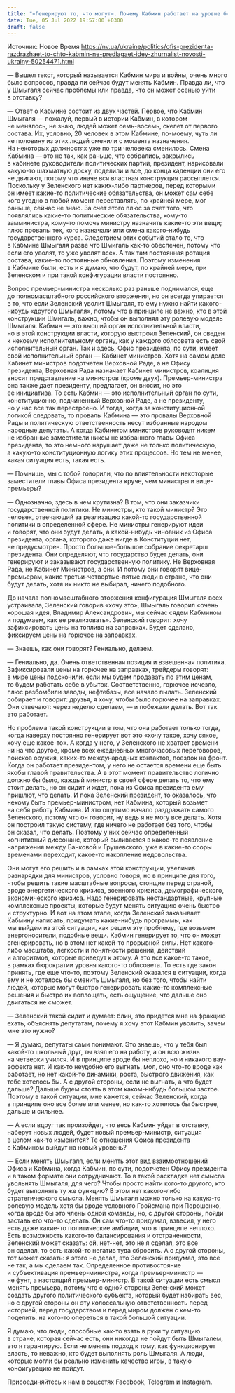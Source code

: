 ```yaml
---
title: "«Генерируют то, что могут». Почему Кабмин работает на уровне бюрократии облсовета и как это не нравится ОП — интервью с журналистом"
date: Tue, 05 Jul 2022 19:57:00 +0300
draft: false
---
```

Источник: Новое Время https://nv.ua/ukraine/politics/ofis-prezidenta-razdrazhaet-to-chto-kabmin-ne-predlagaet-idey-zhurnalist-novosti-ukrainy-50254471.html


— Вышел текст, который называется Кабмин мира и войны, очень много было вопросов, правда ли сейчас будут менять Кабмин. Правда ли, что у Шмыгаля сейчас проблемы или правда, что он может осенью уйти в отставку?

— Ответ о Кабмине состоит из двух частей. Первое, что Кабмин Шмыгаля — пожалуй, первый в истории Кабмин, в котором не менялось, не знаю, людей может семь-восемь, скелет от первого состава. Их, условно, 20 человек в этом Кабмине, по-моему, чуть ли не половину из этих людей сменили с момента назначения. На некоторых должностях уже по три человека сменилось. Смена Кабмина — это не так, как раньше, что собрались, закрылись в кабинете руководители политических партий, президент, нарисовали какую-то шахматную доску, поделили и все, до конца каденции они его не двигают, потому что иначе вся властная конструкция рассыплется. Поскольку у Зеленского нет каких-либо партнеров, перед которыми он имеет какие-то политические обязательства, он может сам себе кого угодно в любой момент переставлять, по крайней мере, мог раньше, сейчас не знаю. За счет этого плюс за счет того, что появлялись какие-то политические обязательства, кому-то замминистра, кому-то помочь министру назначить какие-то эти вещи; плюс провалы тех, кого назначали или смена какого-нибудь государственного курса. Следствием этих событий стало то, что в Кабмине Шмыгаля разве что Шмигаль как-то обеспечен, потому что если его уволят, то уже уволят всех. А так там постоянная ротация состава, какие-то постоянные обновления. Поэтому изменения в Кабмине были, есть и я думаю, что будут, по крайней мере, при Зеленском и при такой конфигурации власти постоянно.

Вопрос премьер-министра несколько раз раньше поднимался, еще до полномасштабного российского вторжения, но он всегда упирается в то, что если Зеленский уволит Шмыгаля, то ему нужно найти какого-нибудь «другого Шмыгаля», потому что в принципе не важно, кто в этой конструкции Шмигаль, важно, чтобы он выполнял эту ролевую модель Шмыгаля. Кабмин — это высший орган исполнительной власти, но в этой конструкции власти, которую выстроил Зеленский, он сведен к некоему исполнительному органу, как у каждого облсовета есть свой исполнительный орган. Так и здесь, Офис президента, по сути, имеет свой исполнительный орган — Кабинет министров. Хотя на самом деле Кабинет министров подотчетен Верховной Раде, а не Офису президента, Верховная Рада назначает Кабинет министров, коалиция вносит представление на министров (кроме двух). Премьер-министра она также дает президенту, предлагает, он вносит, но это ее инициатива. То есть Кабмин — это исполнительный орган по сути, конституционно, подчиненный Верховной Раде, а не президенту, но у нас все так перестроено. И тогда, когда за конституционной логикой следовать, то провалы Кабмина — это провалы Верховной Рады и политическую ответственность несут избранные народом народные депутаты. А когда Кабинетом министров руководят никем не избранные заместители никем не избранного главы Офиса президента, то это немного нарушает даже не только политическую, а какую-то конституционную логику этих процессов. Но тем не менее, какая ситуация есть, такая есть.

— Помнишь, мы с тобой говорили, что по влиятельности некоторые заместители главы Офиса президента круче, чем министры и вице-премьеры?

— Однозначно, здесь в чем крутизна? В том, что они заказчики государственной политики. Не министры, кто такой министр? Это человек, отвечающий за реализацию какой-то государственной политики в определенной сфере. Не министры генерируют идеи и говорят, что они будут делать, а какой-нибудь чиновник из Офиса президента, органа, которого даже нигде в Конституции нет, не предусмотрен. Просто большое-большое собрание секретарш президента. Они определяют, что государство будет делать, они генерируют и заказывают государственную политику. Не Верховная Рада, не Кабинет Министров, а они. И потому они говорят вице-премьерам, какие третьи-четвертые-пятые люди в стране, что они будут делать, хотя их никто не выбирал, ничего подобного.

До начала полномасштабного вторжения конфигурация Шмыгаля всех устраивала, Зеленский говорив «хочу это», Шмыгаль говорил «очень хорошая идея, Владимир Александрович, мы сейчас сядем Кабмином и подумаем, как ее реализовать». Зеленский говорит: хочу зафиксировать цены на топливо на заправках. Будет сделано, фиксируем цены на горючее на заправках.

— Знаешь, как они говорят? Гениально, делаем.

— Гениально, да. Очень ответственная позиция и взвешенная политика. Зафиксировали цены на горючее на заправках, трейдеры говорят: в мире цены подскочили. если мы будем продавать по этим ценам, то будем работать себе в убыток. Соответственно, горючее исчезло, плюс разбомбили заводы, нефтебазы, все начало пылать. Зеленский собирает и говорит: друзья, я хочу, чтобы было горючее на заправках. Они отвечают: через неделю сделаем, — и побежали делать. Вот так это работает.

Но проблема такой конструкции в том, что она работает только тогда, когда наверху постоянно генерирует вот это «хочу такое, хочу сякое, хочу еще какое-то». А когда у него, у Зеленского не хватает времени ни на что другое, кроме всех ежедневных многочасовых переговоров, поисков оружия, каких-то международных контактов, поездок на фронт. Когда он работает президентом, у него не остается времени еще быть якобы главой правительства. А в этот момент правительство логично должно бы было, каждый министр в своей сфере делать то, что ему стоит делать, но он сидит и ждет, пока из Офиса президента ему пришлют, что делать. И пока Зеленский президент, то оказалось, что некому быть премьер-министром, нет Кабмина, который возьмет на себя работу Кабмина. И это ощутимо начало раздражать самого Зеленского, потому что он говорит, ну ведь я не могу все делать. Хотя он построил такую систему, где ничего не работает без того, чтобы он сказал, что делать. Поэтому у них сейчас определенный когнитивный диссонанс, который выливается в какое-то появление напряжения между Банковой и Грушевского, уже в какие-то ссоры временами переходит, какое-то накопление недовольства.

Они могут его решить и в рамках этой конструкции, увеличив разнарядки для министров, условно говоря, но в принципе для того, чтобы решить такие масштабные вопросы, стоящие перед страной, вроде энергетического кризиса, военного кризиса, демографического, экономического кризиса. Надо генерировать нестандартные, крупные комплексные проекты, которые будут менять ситуацию очень быстро и структурно. И вот на этом этапе, когда Зеленский заказывает Кабмину написать, придумать какие-нибудь программы, как мы выйдем из этой ситуации, как решим эту проблему, где возьмем энергоносители, подобные вещи. Кабмин генерирует то, что он может сгенерировать, но в этом нет какой-то прорывной силы. Нет какого-либо масштаба, легкости и понятности решений, действий и алгоритмов, которые приведут к этому. А это все какое-то такое, в рамках бюрократии уровня какого-то облсовета. То есть где закон принять, где еще что-то, поэтому Зеленский оказался в ситуации, когда ему и не хотелось бы сменить Шмыгаля, но без того, чтобы найти людей, которые могут быстро генерировать какие-то комплексные решения и быстро их воплощать, есть ощущение, что дальше оно двигаться не сможет.

— Зеленский такой сидит и думает: блин, это придется мне на фракцию ехать, объяснять депутатам, почему я хочу этот Кабмин уволить, зачем мне это нужно?

— Я думаю, депутаты сами понимают. Это знаешь, что у тебя был какой-то школьный друг, ты взял его на работу, а он всю жизнь на четверки учился. И в принципе вроде бы неплохо, но и никакого вау-эффекта нет. И как-то неудобно его выгнать, мол, оно что-то вроде как работает, но нет какой-то динамики, роста, быстрого движения, как тебе хотелось бы. А с другой стороны, если не выгнать, а что будет дальше? Дальше будем стоять в этом каком-нибудь большом застое. Поэтому в такой ситуации, мне кажется, сейчас Зеленский, когда в принципе оно все более или менее, но как-то хотелось бы быстрее, дальше и сильнее.

— А если вдруг так произойдет, что весь Кабмин уйдет в отставку, наберут новых людей, будет новый премьер-министр, ситуация в целом как-то изменится? Те отношения Офиса президента с Кабмином выйдут на новый уровень?

— Если менять Шмыгаля, если менять этот вид взаимоотношений Офиса и Кабмина, когда Кабмин, по сути, подотчетен Офису президента и в таком формате они сотрудничают. То в такой раскладке нет смысла увольнять Шмыгаля, для чего? Чтобы просто найти кого-то другого, кто будет выполнять ту же функцию? В этом нет какого-либо стратегического смысла. Менять Шмыгаля можно только на какую-то ролевую модель хотя бы вроде условного Гройсмана при Порошенко, когда вроде бы это члены одной команды, но, с другой стороны, пойди заставь его что-то сделать. Он сам что-то придумал, взвесил, у него есть даже какие-то политические амбиции, что в принципе неплохо. Есть возможность какого-то балансирования и отстраненности, Зеленский может сказать: ой, нет-нет, это не я сделал, это все он сделал, то есть какой-то негатив туда сбросить. А с другой стороны, тот может сказать: я этого не делал, это Зеленский придумал, это все не так, а мы сделаем так. Определенное противостояние и субъективация премьер-министра, когда премьер-министр — не фунт, а настоящий премьер-министр. В такой ситуации есть смысл менять премьера, потому что с одной стороны Зеленский может создать другого политического субъекта, который будет набирать вес, но с другой стороны он эту колоссальную ответственность перед историей, перед государством и перед миром должен с кем-то поделить. на кого-то опереться в такой большой ситуации.

Я думаю, что люди, способные как-то взять в руки ту ситуацию в стране, которая сейчас есть, они никогда не пойдут быть Шмыгалем, это я гарантирую. Если не менять подход к тому, как функционирует власть, то неважно, кто будет выполнять роль Шмыгаля. А люди, которые могли бы реально изменить качество игры, в такую конфигурацию не пойдут.

Присоединяйтесь к нам в соцсетях Facebook, Telegram и Instagram.

